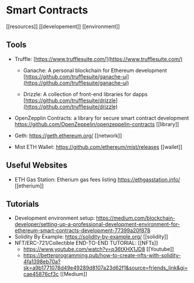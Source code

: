 # Smart Contracts
[[resources]] [[developement]] [[environment]]

## Tools
- Truffle: [https://www.trufflesuite.com/](https://www.trufflesuite.com/) 
	- Ganache: A personal blockchain for Ethereum development [https://github.com/trufflesuite/ganache-ui](https://github.com/trufflesuite/ganache-ui) 

	- Drizzle: A collection of front-end libraries for dapps [https://github.com/trufflesuite/drizzle](https://github.com/trufflesuite/drizzle)

- OpenZepplin Contracts: a library for secure smart contract development https://github.com/OpenZeppelin/openzeppelin-contracts [[library]]
- Geth: https://geth.ethereum.org/ [[network]]
- Mist ETH Wallet: https://github.com/ethereum/mist/releases [[wallet]]

## Useful Websites
- ETH Gas Station: Etherium gas fees listing https://ethgasstation.info/ [[etherium]]



## Tutorials
- Development environment setup:  https://medium.com/blockchain-developer/setting-up-a-professional-development-environment-for-ethereum-smart-contracts-development-77399a20f878 
- Solidity By Example: https://solidity-by-example.org/ [[solidity]]
- NFT/ERC-721/Collectible END-TO-END TUTORIAL: [[NFTs]]
	-  https://www.youtube.com/watch?v=p36tXHX1JD8 [[Youtube]]
	-  https://betterprogramming.pub/how-to-create-nfts-with-solidity-4fa1398eb70a?sk=a9b1771078d49e49289d8107a23d62f1&source=friends_link&gi=cae45876cf3c [[Medium]]